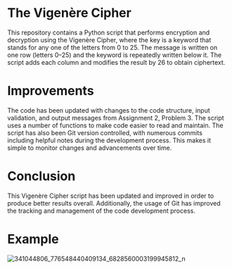 # The Vigenère Cipher
This repository contains a Python script that performs encryption and decryption using the Vigenère Cipher, where the key is a keyword that stands for any one of the letters from 0 to 25. The message is written on one row (letters 0–25) and the keyword is repeatedly written below it. The script adds each column and modifies the result by 26 to obtain ciphertext.
# Improvements
The code has been updated with changes to the code structure, input validation, and output messages from Assignment 2, Problem 3. The script uses a number of functions to make code easier to read and maintain.
The script has also been Git version controlled, with numerous commits including helpful notes during the development process. This makes it simple to monitor changes and advancements over time.
# Conclusion
This Vigenère Cipher script has been updated and improved in order to produce better results overall. Additionally, the usage of Git has improved the tracking and management of the code development process.
# Example
![341044806_776548440409134_6828560003199945812_n](https://user-images.githubusercontent.com/129574374/233087448-a969a1a3-c1f1-4685-a0b2-f85233312304.png)
